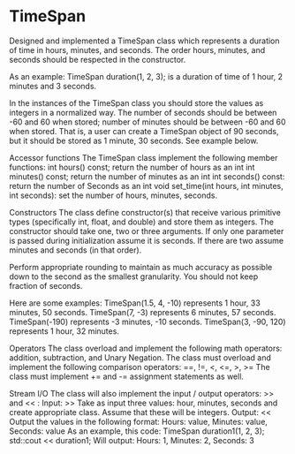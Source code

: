 # TimeSpan
Designed and implemented a TimeSpan class which represents a duration of time in hours, minutes,
and seconds. The order hours, minutes, and seconds should be respected in the constructor.

As an example:
TimeSpan duration(1, 2, 3);
is a duration of time of 1 hour, 2 minutes and 3 seconds.

In the instances of the TimeSpan class you should store the values as integers in a normalized
way. The number of seconds should be between -60 and 60 when stored; number of minutes
should be between -60 and 60 when stored. That is, a user can create a TimeSpan object of 90
seconds, but it should be stored as 1 minute, 30 seconds. See example below.

Accessor functions 
The TimeSpan class implement the following member functions:
int hours() const; return the number of hours as an int
int minutes() const; return the number of minutes as an int
int seconds() const: return the number of Seconds as an int
void set_time(int hours, int minutes, int seconds): set the number of hours, minutes,
seconds.

Constructors
The class  define constructor(s) that receive various primitive types (specifically
int, float, and double) and store them as integers. The constructor should take one, two or
three arguments. If only one parameter is passed during initialization assume it is seconds. If
there are two assume minutes and seconds (in that order).

Perform appropriate rounding to maintain as much accuracy as possible down to the
second as the smallest granularity. You should not keep fraction of seconds.

Here are some examples:
TimeSpan(1.5, 4, -10) represents 1 hour, 33 minutes, 50 seconds.
TimeSpan(7, -3) represents 6 minutes, 57 seconds.
TimeSpan(-190) represents -3 minutes, -10 seconds.
TimeSpan(3, -90, 120) represents 1 hour, 32 minutes.

Operators
The class overload and implement the following math operators: addition,
subtraction, and Unary Negation.
The class must overload and implement the following comparison operators: ==, !=, <,
<=, >, >=
The class must implement += and -= assignment statements as well.

Stream I/O
The class will also implement the input / output operators: >> and << :
Input: >>
Take as input three values: hour, minutes, seconds and create appropriate class. Assume
that these will be integers.
Output: <<
Output the values in the following format: Hours: value, Minutes: value, Seconds: value
As an example, this code:
TimeSpan duration1(1, 2, 3);
std::cout << duration1;
Will output:
Hours: 1, Minutes: 2, Seconds: 3
